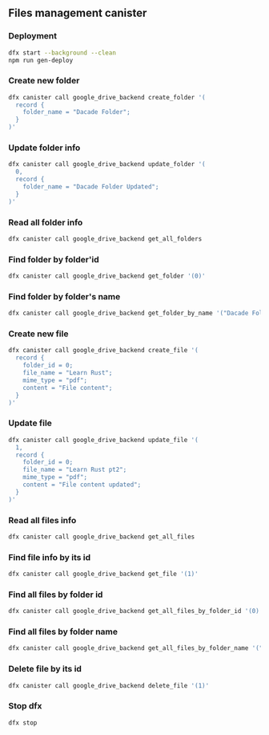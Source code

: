 ## Files management canister

### Deployment

```bash
dfx start --background --clean
npm run gen-deploy
```

### Create new folder
```bash
dfx canister call google_drive_backend create_folder '(
  record {
    folder_name = "Dacade Folder";
  }
)'
```

### Update folder info
```bash
dfx canister call google_drive_backend update_folder '(
  0,
  record {
    folder_name = "Dacade Folder Updated";
  }
)'
```

### Read all folder info
```bash
dfx canister call google_drive_backend get_all_folders
```

### Find folder by folder'id
```bash
dfx canister call google_drive_backend get_folder '(0)'
```

### Find folder by folder's name
```bash
dfx canister call google_drive_backend get_folder_by_name '("Dacade Folder Updated")'
```

### Create new file
```bash
dfx canister call google_drive_backend create_file '(
  record {
    folder_id = 0;
    file_name = "Learn Rust";
    mime_type = "pdf";
    content = "File content";
  }
)'
```

### Update file
```bash
dfx canister call google_drive_backend update_file '(
  1,
  record {
    folder_id = 0;
    file_name = "Learn Rust pt2";
    mime_type = "pdf";
    content = "File content updated";
  }
)'
```

### Read all files info
```bash
dfx canister call google_drive_backend get_all_files
```

### Find file info by its id
```bash
dfx canister call google_drive_backend get_file '(1)'
```

### Find all files by folder id
```bash
dfx canister call google_drive_backend get_all_files_by_folder_id '(0)'
```

### Find all files by folder name
```bash
dfx canister call google_drive_backend get_all_files_by_folder_name '("Dacade Folder Updated")'
```

### Delete file by its id
```bash
dfx canister call google_drive_backend delete_file '(1)'
```

### Stop dfx
```bash
dfx stop
```